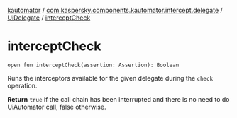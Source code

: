 [kautomator](../../index.md) / [com.kaspersky.components.kautomator.intercept.delegate](../index.md) / [UiDelegate](index.md) / [interceptCheck](./intercept-check.md)

# interceptCheck

`open fun interceptCheck(assertion: Assertion): Boolean`

Runs the interceptors available for the given delegate during the `check` operation.

**Return**
`true` if the call chain has been interrupted and there is no need to do UiAutomator call,
    false otherwise.


